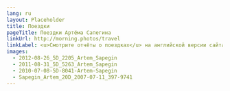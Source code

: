 ```yaml
---
lang: ru
layout: Placeholder
title: Поездки
pageTitle: Поездки Артёма Сапегина
linkUrl: http://morning.photos/travel
linkLabel: <u>Смотрите отчёты о поездках</u> на английской версии сайта.
images:
  - 2012-08-26_5D_2205_Artem_Sapegin
  - 2011-08-31_5D_5263_Artem_Sapegin
  - 2010-07-08-5D-8041-Artem-Sapegin
  - Sapegin_Artem_20D_2007-07-11_397-9741
---
```

